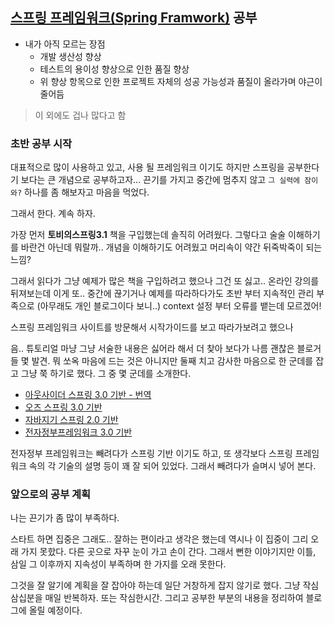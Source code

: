 ## [스프링 프레임워크(Spring Framwork)](https://ko.wikipedia.org/wiki/%EC%8A%A4%ED%94%84%EB%A7%81_%ED%94%84%EB%A0%88%EC%9E%84%EC%9B%8C%ED%81%AC) 공부

- 내가 아직 모르는 장점
    + 개발 생산성 향상
    + 테스트의 용이성 향상으로 인한 품질 향상
    + 위 향상 항목으로 인한 프로젝트 자체의 성공 가능성과 품질이 올라가며 야근이 줄어듬

>이 외에도 겁나 많다고 함


### 초반 공부 시작

대표적으로 많이 사용하고 있고, 사용 될 프레임워크 이기도 하지만 스프링을 공부한다기 보다는 큰 개념으로 
공부하고자... 끈기를 가지고 중간에 멈추지 않고 `그 실력에 잠이 와?` 하나를 좀 해보자고 마음을 먹었다.

그래서 한다. 계속 하자.

가장 먼저 **토비의스프링3.1** 책을 구입했는데 솔직히 어려웠다. 그렇다고 술술 이해하기를 바란건 아닌데 
뭐랄까.. 개념을 이해하기도 어려웠고 머리속이 약간 뒤죽박죽이 되는 느낌? 

그래서 읽다가 그냥 예제가 많은 책을 구입하려고 했으나 그건 또 싫고.. 온라인 강의를 뒤져보는데 이게 또.. 
중간에 끊기거나 예제를 따라하다가도 초반 부터 지속적인 관리 부족으로 (아무래도 개인 블로그이다 보니..) 
context 설정 부터 오류를 뱉는데 모르겠어!

스프링 프레임워크 사이트를 방문해서 시작가이드를 보고 따라가보려고 했으나 

음.. 튜토리얼 마냥 그냥 서술한 내용은 싫어라 해서 더 찾아 보다가 나름 괜찮은 블로거들 몇 발견.
뭐 쏘옥 마음에 드는 것은 아니지만 둘째 치고 감사한 마음으로 한 군데를 잡고 그냥 쭉 하기로 했다. 
그 중 몇 군데를 소개한다.

- [아웃사이더 스프링 3.0 기반 - 번역](https://blog.outsider.ne.kr/category/JAVA/Framework)
- [오즈 스프링 3.0 기반](http://ooz.co.kr/170)
- [자바지기 스프링 2.0 기반](http://www.javajigi.net/pages/viewpage.action?pageId=996)
- [전자정부프레임워크 3.0 기반](http://www.egovframe.go.kr/wiki/doku.php?id=egovframework:rtea3.0)

전자정부 프레임워크는 빼려다가 스프링 기반 이기도 하고, 또 생각보다 스프링 프레임워크 속의 각 기술의 설명 등이 꽤 잘 되어 있었다. 
그래서 빼려다가 슬며시 넣어 본다. 


### 앞으로의 공부 계획

나는 끈기가 좀 많이 부족하다. 

스타트 하면 집중은 그래도.. 잘하는 편이라고 생각은 했는데 역시나 이 집중이 그리 오래 가지 못핬다. 
다른 곳으로 자꾸 눈이 가고 손이 간다. 그래서 뻔한 이야기지만 이틀, 삼일 그 이후까지 지속성이 부족하며 한 가지를 오래 못한다.

그것을 잘 알기에 계획을 잘 잡아야 하는데 일단 거창하게 잡지 않기로 했다. 그냥 작심삼십분을 매일 반복하자. 
또는 작심한시간. 그리고 공부한 부분의 내용을 정리하여 블로그에 올릴 예정이다. 

